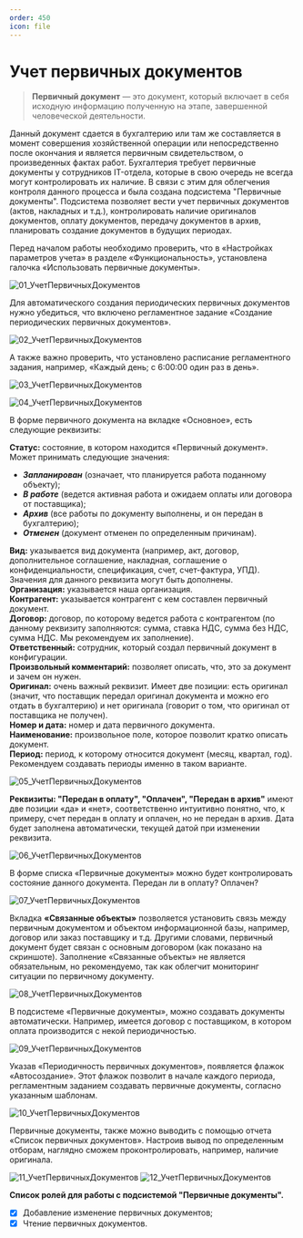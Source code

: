 ```yaml
---
order: 450
icon: file
---
```


# Учет первичных документов

> **Первичный документ** — это документ, который включает в себя исходную информацию полученную на этапе, завершенной человеческой деятельности.

Данный документ сдается в бухгалтерию или там же составляется в момент совершения хозяйственной операции или непосредственно после окончания и является первичным свидетельством, о произведенных фактах работ. Бухгалтерия требует первичные документы у сотрудников IT-отдела, которые в свою очередь не всегда могут контролировать их наличие. В связи с этим для облегчения контроля данного процесса и была создана подсистема "Первичные документы". Подсистема позволяет вести учет первичных документов (актов, накладных и т.д.), контролировать наличие оригиналов документов, оплату документов, передачу документов в архив, планировать создание документов в будущих периодах.

Перед началом работы необходимо проверить, что в «Настройках параметров учета» в разделе «Функциональность», установлена галочка «Использовать первичные документы».

![01_УчетПервичныхДокументов](static/01_УчетПервичныхДокументов.png)

Для автоматического создания периодических первичных документов нужно убедиться, что включено регламентное задание «Создание периодических первичных документов».

![02_УчетПервичныхДокументов](static/02_УчетПервичныхДокументов.png)

А также важно проверить, что установлено расписание регламентного задания, например, «Каждый день; c 6:00:00 один раз в день».

![03_УчетПервичныхДокументов](static/03_УчетПервичныхДокументов.png)

![04_УчетПервичныхДокументов](static/04_УчетПервичныхДокументов.png)

В форме первичного документа на вкладке «Основное», есть следующие реквизиты:  

**Статус:** состояние, в котором находится «Первичный документ». Может принимать следующие значения:  
- ***Запланирован*** (означает, что планируется работа поданному объекту);  
- ***В работе*** (ведется активная работа и ожидаем оплаты или договора от поставщика);  
- ***Архив*** (все работы по документу выполнены, и он передан в бухгалтерию);  
- ***Отменен*** (документ отменен по определенным причинам).  

**Вид:** указывается вид документа (например, акт, договор, дополнительное соглашение, накладная, соглашение о конфиденциальности, спецификация, счет, счет-фактура, УПД). Значения для данного реквизита могут быть дополнены.  
**Организация:** указывается наша организация.   
**Контрагент:** указывается контрагент с кем составлен первичный документ.  
**Договор:** договор, по которому ведется работа с контрагентом (по данному реквизиту заполняются: сумма, ставка НДС, сумма без НДС, сумма НДС. Мы рекомендуем их заполнение).   
**Ответственный:** сотрудник, который создал первичный документ в конфигурации.   
**Произвольный комментарий:** позволяет описать, что, это за документ и зачем он нужен.  
**Оригинал:** очень важный реквизит. Имеет две позиции: есть оригинал (значит, что поставщик передал оригинал документа и можно его отдать в бухгалтерию) и нет оригинала (говорит о том, что оригинал от поставщика не получен).  
**Номер и дата:** номер и дата первичного документа.  
**Наименование:** произвольное поле, которое позволит кратко описать документ.  
**Период:** период, к которому относится документ (месяц, квартал, год). Рекомендуем создавать периоды именно в таком варианте.  

![05_УчетПервичныхДокументов](static/05_УчетПервичныхДокументов.png)

**Реквизиты: "Передан в оплату", "Оплачен", "Передан в архив"** имеют две позиции «да» и «нет», соответственно интуитивно понятно, что, к примеру, счет передан в оплату и оплачен, но не передан в архив. Дата будет заполнена автоматически, текущей датой при изменении реквизита.

![06_УчетПервичныхДокументов](static/06_УчетПервичныхДокументов.png)

В форме списка «Первичные документы» можно будет контролировать состояние данного документа. Передан ли в оплату? Оплачен? 

![07_УчетПервичныхДокументов](static/07_УчетПервичныхДокументов.png)

Вкладка **«Связанные объекты»** позволяется установить связь между первичным документом и объектом информационной базы, например, договор или заказ поставщику и т.д. Другими словами, первичный документ будет связан с основным договором (как показано на скриншоте). Заполнение «Связанные объекты» не является обязательным, но рекомендуемо, так как облегчит мониторинг ситуации по первичному документу.

![08_УчетПервичныхДокументов](static/08_УчетПервичныхДокументов.png)

В подсистеме «Первичные документы», можно создавать документы автоматически. Например, имеется договор с поставщиком, в котором оплата производится с некой периодичностью. 

![09_УчетПервичныхДокументов](static/09_УчетПервичныхДокументов.png)

Указав «Периодичность первичных документов», появляется флажок «Автосоздание». Этот флажок позволит в начале каждого периода, регламентным заданием создавать первичные документы, согласно указанным шаблонам.

![10_УчетПервичныхДокументов](static/10_УчетПервичныхДокументов.png)

Первичные документы, также можно выводить с помощью отчета «Список первичных документов». Настроив вывод по определенным отборам, наглядно сможем проконтролировать, например, наличие оригинала.

![11_УчетПервичныхДокументов](static/11_УчетПервичныхДокументов.png)
![12_УчетПервичныхДокументов](static/12_УчетПервичныхДокументов.png)

**Список ролей для работы с подсистемой "Первичные документы".**
* [x] Добавление изменение первичных документов;
* [x] Чтение первичных документов.
